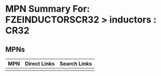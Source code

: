 



# MPN Summary For: FZEINDUCTORSCR32 > inductors : CR32

## MPNs
  

|MPN|Direct Links|Search Links|
| :--- | :--- | :--- |
||||
